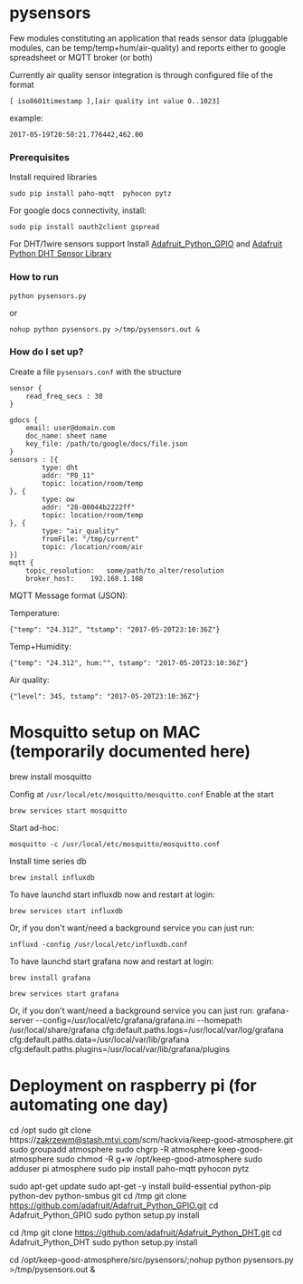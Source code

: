 # pysensors #

Few modules constituting an application that reads sensor data (pluggable modules, can be temp/temp+hum/air-quality) and reports either to google spreadsheet or MQTT broker (or both)

Currently air quality sensor integration is through configured file of the format
    
    [ iso8601timestamp ],[air quality int value 0..1023] 

example:
    
    2017-05-19T20:50:21.776442,462.00

### Prerequisites ###

Install required libraries

    sudo pip install paho-mqtt  pyhocon pytz 

For google docs connectivity, install:

    sudo pip install oauth2client gspread

For DHT/1wire sensors support Install [Adafruit_Python_GPIO](https://github.com/adafruit/Adafruit_Python_GPIO)
and [Adafruit Python DHT Sensor Library](https://github.com/adafruit/Adafruit_Python_DHT#adafruit-python-dht-sensor-library)

### How to run ###

    python pysensors.py

or

    nohup python pysensors.py >/tmp/pysensors.out &

### How do I set up? ###

Create a file `pysensors.conf` with the structure

```
sensor {
	read_freq_secs : 30
}

gdocs {
	email: user@domain.com
	doc_name: sheet name
	key_file: /path/to/google/docs/file.json
}
sensors : [{
        type: dht
        addr: "P8_11"
        topic: location/room/temp
}, {
        type: ow
        addr: "28-00044b2222ff"
        topic: location/room/temp
}, {
        type: "air_quality"
        fromFile: "/tmp/current"
        topic: /location/room/air
}]
mqtt {
    topic_resolution:   some/path/to_alter/resolution
	broker_host:    192.168.1.108
```

MQTT Message format (JSON):

Temperature:
```
{"temp": "24.312", "tstamp": "2017-05-20T23:10:36Z"}
```
Temp+Humidity:
```
{"temp": "24.312", hum:"", tstamp": "2017-05-20T23:10:36Z"}
```
Air quality:
```
{"level": 345, tstamp": "2017-05-20T23:10:36Z"}
```

Mosquitto setup on MAC (temporarily documented here)
====================================================
brew install mosquitto

Config at `/usr/local/etc/mosquitto/mosquitto.conf`
Enable at the start

    brew services start mosquitto

Start ad-hoc:

    mosquitto -c /usr/local/etc/mosquitto/mosquitto.conf

Install time series db

    brew install influxdb

To have launchd start influxdb now and restart at login:
    
    brew services start influxdb

Or, if you don't want/need a background service you can just run:
  
    influxd -config /usr/local/etc/influxdb.conf

To have launchd start grafana now and restart at login:

    brew install grafana

    brew services start grafana

Or, if you don't want/need a background service you can just run:
  grafana-server --config=/usr/local/etc/grafana/grafana.ini --homepath /usr/local/share/grafana cfg:default.paths.logs=/usr/local/var/log/grafana cfg:default.paths.data=/usr/local/var/lib/grafana cfg:default.paths.plugins=/usr/local/var/lib/grafana/plugins



Deployment on raspberry pi (for automating one day)
==========================
cd /opt
sudo git clone https://zakrzewm@stash.mtvi.com/scm/hackvia/keep-good-atmosphere.git
sudo groupadd atmosphere
sudo chgrp -R atmosphere keep-good-atmosphere
sudo chmod -R g+w /opt/keep-good-atmosphere
sudo adduser pi atmosphere
sudo pip install paho-mqtt  pyhocon pytz

sudo apt-get update
sudo apt-get -y install build-essential python-pip python-dev python-smbus git
cd /tmp
git clone https://github.com/adafruit/Adafruit_Python_GPIO.git
cd Adafruit_Python_GPIO
sudo python setup.py install

cd /tmp
git clone https://github.com/adafruit/Adafruit_Python_DHT.git
cd Adafruit_Python_DHT
sudo python setup.py install

cd /opt/keep-good-atmosphere/src/pysensors/;nohup python pysensors.py >/tmp/pysensors.out &
